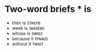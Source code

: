 # Two-word briefs * is

* then is `STHEPB`
* week is `SWAOEBG`
* whose is `SWHOZ`
* because it `TPWAUS`
* without it `TWOUT`
